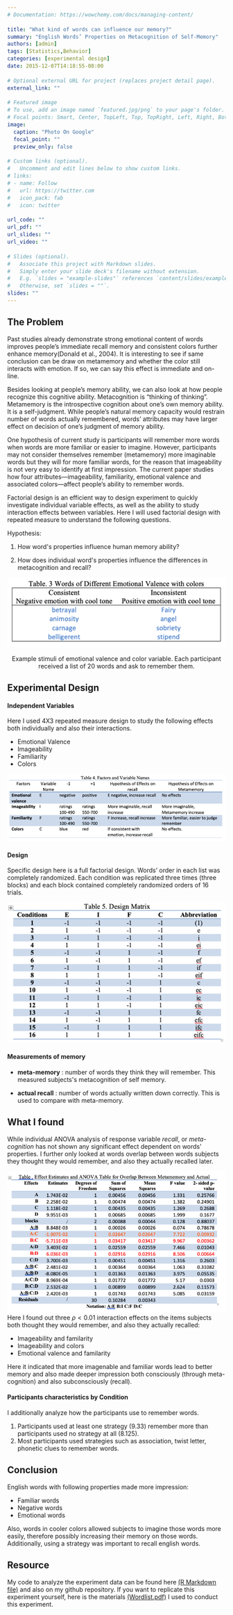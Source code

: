 ```yaml
---
# Documentation: https://wowchemy.com/docs/managing-content/

title: "What kind of words can influence our memory?"
summary: "English Words’ Properties on Metacognition of Self-Memory"
authors: [admin]
tags: [Statistics,Behavior]
categories: [experimental design]
date: 2015-12-07T14:18:55-08:00

# Optional external URL for project (replaces project detail page).
external_link: ""

# Featured image
# To use, add an image named `featured.jpg/png` to your page's folder.
# Focal points: Smart, Center, TopLeft, Top, TopRight, Left, Right, BottomLeft, Bottom, BottomRight.
image:
  caption: "Photo On Google"
  focal_point: ""
  preview_only: false

# Custom links (optional).
#   Uncomment and edit lines below to show custom links.
# links:
# - name: Follow
#   url: https://twitter.com
#   icon_pack: fab
#   icon: twitter

url_code: ""
url_pdf: ""
url_slides: ""
url_video: ""

# Slides (optional).
#   Associate this project with Markdown slides.
#   Simply enter your slide deck's filename without extension.
#   E.g. `slides = "example-slides"` references `content/slides/example-slides.md`.
#   Otherwise, set `slides = ""`.
slides: ""
---
```

## **The Problem**

Past studies already demonstrate strong emotional content of words improves people’s immediate recall memory and consistent colors further enhance memory(Donald et al., 2004).  It is interesting to see if same conclusion can be draw on metamemory and whether the color still interacts with emotion. If so, we can say this effect is immediate and on-line.

Besides looking at people’s memory ability, we can also look at how people recognize this cognitive ability. Metacognition is “thinking of thinking”. Metamemory is the introspective cognition about one’s own memory ability. It is a self-judgment. While people’s natural memory capacity would restrain number of words actually remembered, words’ attributes may have larger effect on decision of one’s judgment of memory ability.

One hypothesis of current study is participants will remember more words when words are more familiar or easier to imagine. However, participants may not consider themselves remember (metamemory) more imaginable words but they will for more familiar words, for the reason that imageability is not very easy to identify at first impression. The current paper studies how four attributes—imageability, familiarity, emotional valence and associated colors—affect people’s ability to remember words.

Factorial design is an efficient way to design experiment to quickly investigate individual variable effects, as well as the ability to study interaction effects between variables. Here I will used factorial design with repeated measure to understand the following questions. 

Hypothesis: 

1. How word's properties influence human memory ability? 

2. How does individual word's properties influence the differences in metacognition and recall? 

![Stimuli](Stimuli.png "StimuliColor")

<div align = "center">Example stimuli of emotional valence and color variable. Each participant received a list of 20 words and ask to remember them. </div>


## **Experimental Design**

#### Independent Variables 
Here I used 4X3 repeated measure design to study the following effects both individually and also their interactions. 

- Emotional Valence 
- Imageability
- Familiarity
- Colors 

![Variables](DesignVariables.png "Variables of interest")


#### Design

Specific design here is a full factorial design. Words’ order in each list was completely randomized. Each condition was replicated three times (three blocks) and each block contained completely randomized orders of 16 trials.

![Design](DesignMatrix.png "DesignMatrix")



#### **Measurements of memory**
- **meta-memory** : number of words they think they will remember. This measured subjects's metacognition of self memory.

- **actual recall** : number of words actually written down correctly. This is used to compare with meta-memory.

## **What I found**

While individual ANOVA analysis of response variable _recall_, or _meta\-cognition_ has not shown any significant effect dependent on words' properties. I further only looked at words overlap between words subjects they thought they would remember, and also they actually recalled later. 

![Result](Results.png "Results")
Here I found out three $\rho < 0.01$ interaction effects on the items subjects both thought they would remember, and also they actually recalled: 
- Imageability and familarity
- Imageability and colors
- Emotional valence and familarity 

Here it indicated that more imagenable and familiar words lead to better memory and also made deeper impression both consciously (through meta-cognition) and also subconsciously (recall). 

#### **Participants characteristics by Condition**

I additionally analyze how the participants use to remember words. 
1. Participants used at least one strategy (9.33) remember more than participants used no strategy at all (8.125).
2. Most participants used strategies such as association, twist letter, phonetic clues to remember words. 

[//]: <![Strategy](strategy.png "Strategy")> 

## **Conclusion**
English words with following properties made more impression: 

- Familiar words
- Negative words
- Emotional words 

Also, words in cooler colors allowed subjects to imagine those words more easily, therefore possibly increasing their memory on those words. Additionally, using a strategy was important to recall english words.

## **Resource**
My code to analyze the experiment data can be found here [(R Markdown file)](project.Rmd) and also on my github repository. If you want to replicate this experiment yourself, here is the materials [(Wordlist.pdf)](wordlist.pdf) I used to conduct this experiment. 
